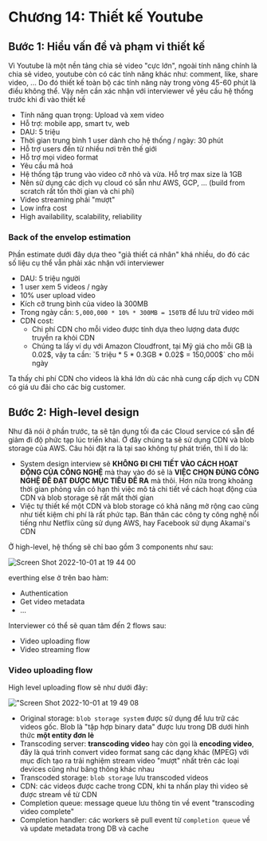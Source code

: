 # Chương 14: Thiết kế Youtube

## Bước 1: Hiểu vấn đề và phạm vi thiết kế

Vì Youtube là một nền tảng chia sẻ video "cực lớn", ngoài tính năng chính là chia sẻ video, youtube còn có các tính năng khác như: comment, like, share video, ... Do đó thiết kế toàn bộ các tính năng này trong vòng 45-60 phút là điều không thể. Vậy nên cần xác nhận với interviewer về yêu cầu hệ thống trước khi đi vào thiết kế

- Tính năng quan trọng: Upload và xem video
- Hỗ trợ: mobile app, smart tv, web
- DAU: 5 triệu
- Thời gian trung bình 1 user dành cho hệ thống / ngày: 30 phút
- Hỗ trợ users đến từ nhiều nơi trên thế giới
- Hỗ trợ mọi video format
- Yêu cầu mã hoá
- Hệ thống tập trung vào video cỡ nhỏ và vừa. Hỗ trợ max size là 1GB
- Nên sử dụng các dịch vụ cloud có sẵn như AWS, GCP, ... (build from scratch rất tốn thời gian và chi phí)
- Video streaming phải "mượt"
- Low infra cost
- High availability, scalability, reliability

### Back of the envelop estimation

Phần estimate dưới đây dựa theo "giả thiết cá nhân" khá nhiều, do đó các số liệu cụ thể vẫn phải xác nhận với interviewer

- DAU: 5 triệu người
- 1 user xem 5 videos / ngày
- 10% user upload video
- Kích cỡ trung bình của video là 300MB
- Trong ngày cần: `5,000,000 * 10% * 300MB = 150TB` để lưu trữ video mới
- CDN cost:
  - Chi phí CDN cho mỗi video được tính dựa theo lượng data được truyền ra khỏi CDN
  - Chúng ta lấy ví dụ với Amazon Cloudfront, tại Mỹ giá cho mỗi GB là 0.02$, vậy ta cần: `5 triệu * 5 * 0.3GB * 0.02$ = 150,000$` cho mỗi ngày

Ta thấy chi phí CDN cho videos là khá lớn dù các nhà cung cấp dịch vụ CDN có giá ưu đãi cho các big customer.

## Bước 2: High-level design

Như đã nói ở phần trước, ta sẽ tận dụng tối đa các Cloud service có sẵn để giảm đi độ phức tạp lúc triển khai. Ở đây chúng ta sẽ sử dụng CDN và blob storage của AWS. Câu hỏi đặt ra là tại sao không tự phát triển, thì lí do là:

- System design interview sẽ **KHÔNG ĐI CHI TIẾT VÀO CÁCH HOẠT ĐỘNG CỦA CÔNG NGHỆ** mà thay vào đó sẽ là **VIỆC CHỌN ĐÚNG CÔNG NGHỆ ĐỂ ĐẠT ĐƯỢC MỤC TIÊU ĐỀ RA** mà thôi. Hơn nữa trong khoảng thời gian phỏng vấn có hạn thì việc mô tả chi tiết về cách hoạt động của CDN và blob storage sẽ rất mất thời gian
- Việc tự thiết kế một CDN và blob storage có khả năng mở rộng cao cũng như tiết kiệm chi phí là rất phức tạp. Bản thân các công ty công nghệ nổi tiếng như Netflix cũng sử dụng AWS, hay Facebook sử dụng Akamai's CDN

Ở high-level, hệ thống sẽ chỉ bao gồm 3 components như sau:

![Screen Shot 2022-10-01 at 19 44 00](https://user-images.githubusercontent.com/15076665/193405823-5d20e6da-dd55-4f56-b83f-1aea3a2ecbc8.png)

everthing else ở trên bao hàm:

- Authentication
- Get video metadata
- ...

Interviewer có thể sẽ quan tâm đến 2 flows sau:

- Video uploading flow
- Video streaming flow

### Video uploading flow

High level uploading flow sẽ như dưới đây:

!["Screen Shot 2022-10-01 at 19 49 08](https://user-images.githubusercontent.com/15076665/193406037-231b300b-597c-47a6-9738-f0719587ecf0.png)

- Original storage: `blob storage system` được sử dụng để lưu trữ các videos gốc. Blob là "tập hợp binary data" được lưu trong DB dưới hình thức **một entity đơn lẻ**
- Transcoding server: **transcoding video** hay còn gọi là **encoding video**, đây là quá trình convert video format sang các dạng khác (MPEG) với mục đích tạo ra trải nghiệm stream video "mượt" nhất trên các loại devices cũng như băng thông khác nhau
- Transcoded storage: `blob storage` lưu transcoded videos
- CDN: các videos được cache trong CDN, khi ta nhấn play thì video sẽ được stream về từ CDN
- Completion queue: message queue lưu thông tin về event "transcoding video complete"
- Completion handler: các workers sẽ pull event từ `completion queue` về và update metadata trong DB và cache
